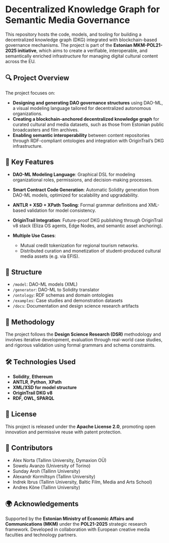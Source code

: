 # Decentralized Knowledge Graph for Semantic Media Governance

This repository hosts the code, models, and tooling for building a decentralized knowledge graph (DKG) integrated with blockchain-based governance mechanisms. The project is part of the **Estonian MKM-POL21-2025 initiative**, which aims to create a verifiable, interoperable, and semantically enriched infrastructure for managing digital cultural content across the EU.

## 🔍 Project Overview

The project focuses on:

* **Designing and generating DAO governance structures** using DAO-ML, a visual modeling language tailored for decentralized autonomous organizations.
* **Creating a blockchain-anchored decentralized knowledge graph** for curated cultural and media datasets, such as those from Estonian public broadcasters and film archives.
* **Enabling semantic interoperability** between content repositories through RDF-compliant ontologies and integration with OriginTrail’s DKG infrastructure.

## 🔧 Key Features

* **DAO-ML Modeling Language**: Graphical DSL for modeling organizational roles, permissions, and decision-making processes.
* **Smart Contract Code Generation**: Automatic Solidity generation from DAO-ML models, optimized for scalability and upgradability.
* **ANTLR + XSD + XPath Tooling**: Formal grammar definitions and XML-based validation for model consistency.
* **OriginTrail Integration**: Future-proof DKG publishing through OriginTrail v8 stack (Eliza OS agents, Edge Nodes, and semantic asset anchoring).
* **Multiple Use Cases**:

  * Mutual credit tokenization for regional tourism networks.
  * Distributed curation and monetization of student-produced cultural media assets (e.g. via EFIS).

## 📁 Structure

* `/model`: DAO-ML models (XML)
* `/generator`: DAO-ML to Solidity translator
* `/ontology`: RDF schemas and domain ontologies
* `/examples`: Case studies and demonstration datasets
* `/docs`: Documentation and design science research artifacts

## 🧪 Methodology

The project follows the **Design Science Research (DSR)** methodology and involves iterative development, evaluation through real-world case studies, and rigorous validation using formal grammars and schema constraints.

## 🛠 Technologies Used

* **Solidity**, **Ethereum**
* **ANTLR**, **Python**, **XPath**
* **XML/XSD for model structure**
* **OriginTrail DKG v8**
* **RDF, OWL, SPARQL**

## 📜 License

This project is released under the **Apache License 2.0**, promoting open innovation and permissive reuse with patent protection.

## 👥 Contributors

* Alex Norta (Tallinn University, Dymaxion OÜ)
* Sowelu Avanzo (University of Torino)
* Sunday Aroh (Tallinn University)
* Alexandr Kormiltsyn (Tallinn University)
* Indrek Ibrus (Tallinn University, Baltic Film, Media and Arts School)
* Andres Kõne (Tallinn University)

## 🌍 Acknowledgements

Supported by the **Estonian Ministry of Economic Affairs and Communications (MKM)** under the **POL21-2025** strategic research framework. Developed in collaboration with European creative media faculties and technology partners.
